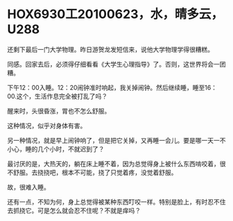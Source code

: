 # HOX6930工20100623，水，晴多云，U288

还剩下最后一门大学物理。昨日游贺龙发短信来，说他大学物理学得很糟糕。

同感。回家去后，必须得仔细看看《大学生心理指导》了。否则，这世界将会一团糟。

下午12：00入睡。12：20闹钟准时响起，我关掉闹钟。然后继续睡，睡至16：00.这个，生活作息完全被打乱了吗？

醒来时，头很昏涨，胃也不怎么舒服。

这种情况，似乎对身体有害。

另一种情况，就是早上闹钟响了，但是把它关掉，又再睡一会儿。要是哪一天一不小心，睡的几个小时，不就迟到了？

最讨厌的是，大热天的，躺在床上睡不着，因为总觉得身上被什么东西啃咬着，很不舒服。去挠挠吧，根本不可能，挠了只觉着疼，没觉着舒服。

故，很难入睡。

还有一点，不知为何，身上总觉得被某种东西叮咬一样。特别是脸上，有时忍不住去抓挠它。可是怎么就会忍不住呢？不就是痒吗？
